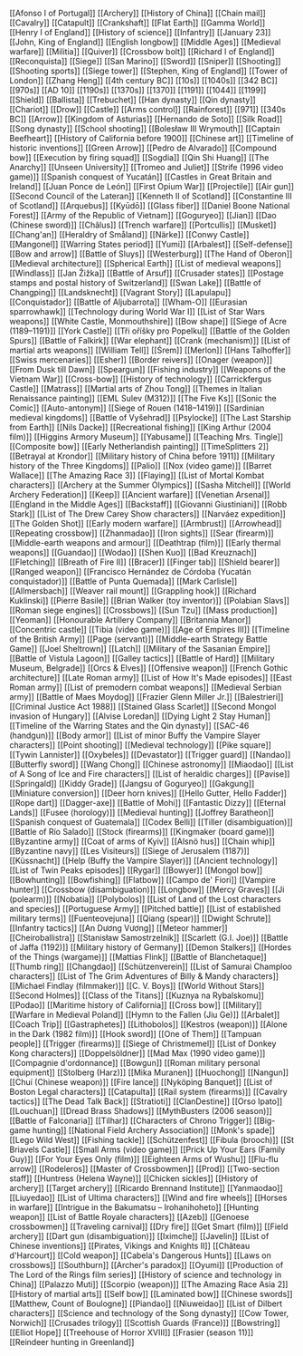 [[Afonso I of Portugal]]
[[Archery]]
[[History of China]]
[[Chain mail]]
[[Cavalry]]
[[Catapult]]
[[Crankshaft]]
[[Flat Earth]]
[[Gamma World]]
[[Henry I of England]]
[[History of science]]
[[Infantry]]
[[January 23]]
[[John, King of England]]
[[English longbow]]
[[Middle Ages]]
[[Medieval warfare]]
[[Militia]]
[[Quiver]]
[[Crossbow bolt]]
[[Richard I of England]]
[[Reconquista]]
[[Siege]]
[[San Marino]]
[[Sword]]
[[Sniper]]
[[Shooting]]
[[Shooting sports]]
[[Siege tower]]
[[Stephen, King of England]]
[[Tower of London]]
[[Zhang Heng]]
[[4th century BC]]
[[10s]]
[[1040s]]
[[342 BC]]
[[970s]]
[[AD 10]]
[[1190s]]
[[1370s]]
[[1370]]
[[1191]]
[[1044]]
[[1199]]
[[Shield]]
[[Ballista]]
[[Trebuchet]]
[[Han dynasty]]
[[Qin dynasty]]
[[Chariot]]
[[Drow]]
[[Castle]]
[[Arms control]]
[[Rainforest]]
[[971]]
[[340s BC]]
[[Arrow]]
[[Kingdom of Asturias]]
[[Hernando de Soto]]
[[Silk Road]]
[[Song dynasty]]
[[School shooting]]
[[Bolesław III Wrymouth]]
[[Captain Beefheart]]
[[History of California before 1900]]
[[Chinese art]]
[[Timeline of historic inventions]]
[[Green Arrow]]
[[Pedro de Alvarado]]
[[Compound bow]]
[[Execution by firing squad]]
[[Sogdia]]
[[Qin Shi Huang]]
[[The Anarchy]]
[[Unseen University]]
[[Tromeo and Juliet]]
[[Strife (1996 video game)]]
[[Spanish conquest of Yucatán]]
[[Castles in Great Britain and Ireland]]
[[Juan Ponce de León]]
[[First Opium War]]
[[Projectile]]
[[Air gun]]
[[Second Council of the Lateran]]
[[Kenneth II of Scotland]]
[[Constantine III of Scotland]]
[[Arquebus]]
[[Kyūdō]]
[[Glass fiber]]
[[Daniel Boone National Forest]]
[[Army of the Republic of Vietnam]]
[[Goguryeo]]
[[Jian]]
[[Dao (Chinese sword)]]
[[Châlus]]
[[Trench warfare]]
[[Portcullis]]
[[Musket]]
[[Chang'an]]
[[Heraldry of Småland]]
[[Närke]]
[[Conwy Castle]]
[[Mangonel]]
[[Warring States period]]
[[Yumi]]
[[Arbalest]]
[[Self-defense]]
[[Bow and arrow]]
[[Battle of Sluys]]
[[Westerburg]]
[[The Hand of Oberon]]
[[Medieval architecture]]
[[Spherical Earth]]
[[List of medieval weapons]]
[[Windlass]]
[[Jan Žižka]]
[[Battle of Arsuf]]
[[Crusader states]]
[[Postage stamps and postal history of Switzerland]]
[[Swan Lake]]
[[Battle of Changping]]
[[Landsknecht]]
[[Vagrant Story]]
[[Lapulapu]]
[[Conquistador]]
[[Battle of Aljubarrota]]
[[Wham-O]]
[[Eurasian sparrowhawk]]
[[Technology during World War I]]
[[List of Star Wars weapons]]
[[White Castle, Monmouthshire]]
[[Bow shape]]
[[Siege of Acre (1189–1191)]]
[[York Castle]]
[[Tři oříšky pro Popelku]]
[[Battle of the Golden Spurs]]
[[Battle of Falkirk]]
[[War elephant]]
[[Crank (mechanism)]]
[[List of martial arts weapons]]
[[William Tell]]
[[Śrem]]
[[Merlon]]
[[Hans Talhoffer]]
[[Swiss mercenaries]]
[[Esher]]
[[Border reivers]]
[[Onager (weapon)]]
[[From Dusk till Dawn]]
[[Speargun]]
[[Fishing industry]]
[[Weapons of the Vietnam War]]
[[Cross-bow]]
[[History of technology]]
[[Carrickfergus Castle]]
[[Matrass]]
[[Martial arts of Zhou Tong]]
[[Themes in Italian Renaissance painting]]
[[EML Sulev (M312)]]
[[The Five Ks]]
[[Sonic the Comic]]
[[Auto-antonym]]
[[Siege of Rouen (1418–1419)]]
[[Sardinian medieval kingdoms]]
[[Battle of Vyšehrad]]
[[Psylocke]]
[[The Last Starship from Earth]]
[[Nils Dacke]]
[[Recreational fishing]]
[[King Arthur (2004 film)]]
[[Higgins Armory Museum]]
[[Yabusame]]
[[Teaching Mrs. Tingle]]
[[Composite bow]]
[[Early Netherlandish painting]]
[[TimeSplitters 2]]
[[Betrayal at Krondor]]
[[Military history of China before 1911]]
[[Military history of the Three Kingdoms]]
[[Palio]]
[[Nox (video game)]]
[[Barret Wallace]]
[[The Amazing Race 3]]
[[Flaying]]
[[List of Mortal Kombat characters]]
[[Archery at the Summer Olympics]]
[[Sasha Mitchell]]
[[World Archery Federation]]
[[Keep]]
[[Ancient warfare]]
[[Venetian Arsenal]]
[[England in the Middle Ages]]
[[Backstaff]]
[[Giovanni Giustiniani]]
[[Robb Stark]]
[[List of The Drew Carey Show characters]]
[[Narváez expedition]]
[[The Golden Shot]]
[[Early modern warfare]]
[[Armbrust]]
[[Arrowhead]]
[[Repeating crossbow]]
[[Zhanmadao]]
[[Iron sights]]
[[Sear (firearm)]]
[[Middle-earth weapons and armour]]
[[Deathtrap (film)]]
[[Early thermal weapons]]
[[Guandao]]
[[Wodao]]
[[Shen Kuo]]
[[Bad Kreuznach]]
[[Fletching]]
[[Breath of Fire II]]
[[Bracer]]
[[Finger tab]]
[[Shield bearer]]
[[Ranged weapon]]
[[Francisco Hernández de Córdoba (Yucatán conquistador)]]
[[Battle of Punta Quemada]]
[[Mark Carlisle]]
[[Allmersbach]]
[[Weaver rail mount]]
[[Grappling hook]]
[[Richard Kuklinski]]
[[Pierre Basile]]
[[Brian Walker (toy inventor)]]
[[Polabian Slavs]]
[[Roman siege engines]]
[[Crossbows]]
[[Sun Tzu]]
[[Mass production]]
[[Yeoman]]
[[Honourable Artillery Company]]
[[Britannia Manor]]
[[Concentric castle]]
[[Tibia (video game)]]
[[Age of Empires III]]
[[Timeline of the British Army]]
[[Page (servant)]]
[[Middle-earth Strategy Battle Game]]
[[Joel Sheltrown]]
[[Latch]]
[[Military of the Sasanian Empire]]
[[Battle of Vistula Lagoon]]
[[Galley tactics]]
[[Battle of Hard]]
[[Military Museum, Belgrade]]
[[Orcs & Elves]]
[[Offensive weapon]]
[[French Gothic architecture]]
[[Late Roman army]]
[[List of How It's Made episodes]]
[[East Roman army]]
[[List of premodern combat weapons]]
[[Medieval Serbian army]]
[[Battle of Maes Moydog]]
[[Frazier Glenn Miller Jr.]]
[[Balestrieri]]
[[Criminal Justice Act 1988]]
[[Stained Glass Scarlet]]
[[Second Mongol invasion of Hungary]]
[[Alvise Loredan]]
[[Dying Light 2 Stay Human]]
[[Timeline of the Warring States and the Qin dynasty]]
[[SAC-46 (handgun)]]
[[Body armor]]
[[List of minor Buffy the Vampire Slayer characters]]
[[Point shooting]]
[[Medieval technology]]
[[Pike square]]
[[Tywin Lannister]]
[[Oxybeles]]
[[Devastator]]
[[Trigger guard]]
[[Nandao]]
[[Butterfly sword]]
[[Wang Chong]]
[[Chinese astronomy]]
[[Miaodao]]
[[List of A Song of Ice and Fire characters]]
[[List of heraldic charges]]
[[Pavise]]
[[Springald]]
[[Kiddy Grade]]
[[Jangsu of Goguryeo]]
[[Gakgung]]
[[Miniature conversion]]
[[Deer horn knives]]
[[Hello Gutter, Hello Fadder]]
[[Rope dart]]
[[Dagger-axe]]
[[Battle of Mohi]]
[[Fantastic Dizzy]]
[[Eternal Lands]]
[[Fusee (horology)]]
[[Medieval hunting]]
[[Joffrey Baratheon]]
[[Spanish conquest of Guatemala]]
[[Codex Belli]]
[[Tiller (disambiguation)]]
[[Battle of Río Salado]]
[[Stock (firearms)]]
[[Kingmaker (board game)]]
[[Byzantine army]]
[[Coat of arms of Kyiv]]
[[Alsnö hus]]
[[Chain whip]]
[[Byzantine navy]]
[[Les Visiteurs]]
[[Siege of Jerusalem (1187)]]
[[Küssnacht]]
[[Help (Buffy the Vampire Slayer)]]
[[Ancient technology]]
[[List of Twin Peaks episodes]]
[[Rygar]]
[[Bowyer]]
[[Mongol bow]]
[[Bowhunting]]
[[Bowfishing]]
[[Flatbow]]
[[Campo de' Fiori]]
[[Vampire hunter]]
[[Crossbow (disambiguation)]]
[[Longbow]]
[[Mercy Graves]]
[[Ji (polearm)]]
[[Nobatia]]
[[Polybolos]]
[[List of Land of the Lost characters and species]]
[[Portuguese Army]]
[[Pitched battle]]
[[List of established military terms]]
[[Fuenteovejuna]]
[[Qiang (spear)]]
[[Dwight Schrute]]
[[Infantry tactics]]
[[An Dương Vương]]
[[Meteor hammer]]
[[Cheiroballistra]]
[[Stanisław Samostrzelnik]]
[[Scarlett (G.I. Joe)]]
[[Battle of Jaffa (1192)]]
[[Military history of Germany]]
[[Demon Stalkers]]
[[Hordes of the Things (wargame)]]
[[Mattias Flink]]
[[Battle of Blanchetaque]]
[[Thumb ring]]
[[Changdao]]
[[Schützenverein]]
[[List of Samurai Champloo characters]]
[[List of The Grim Adventures of Billy & Mandy characters]]
[[Michael Findlay (filmmaker)]]
[[C. V. Boys]]
[[World Without Stars]]
[[Second Holmes]]
[[Class of the Titans]]
[[Kuznya na Rybalskomu]]
[[Podao]]
[[Maritime history of California]]
[[Cross bow]]
[[Military]]
[[Warfare in Medieval Poland]]
[[Hymn to the Fallen (Jiu Ge)]]
[[Arbalet]]
[[Coach Trip]]
[[Gastraphetes]]
[[Lithobolos]]
[[Kestros (weapon)]]
[[Alone in the Dark (1982 film)]]
[[Hook sword]]
[[One of Them]]
[[Tampuan people]]
[[Trigger (firearms)]]
[[Siege of Christmemel]]
[[List of Donkey Kong characters]]
[[Doppelsöldner]]
[[Mad Max (1990 video game)]]
[[Compagnie d'ordonnance]]
[[Bowgun]]
[[Roman military personal equipment]]
[[Stolberg (Harz)]]
[[Mika Muranen]]
[[Huochong]]
[[Nangun]]
[[Chuí (Chinese weapon)]]
[[Fire lance]]
[[Nyköping Banquet]]
[[List of Boston Legal characters]]
[[Catapulta]]
[[Rail system (firearms)]]
[[Cavalry tactics]]
[[The Dead Talk Back]]
[[Stratioti]]
[[ClanDestine]]
[[Orso Ipato]]
[[Louchuan]]
[[Dread Brass Shadows]]
[[MythBusters (2006 season)]]
[[Battle of Falconaria]]
[[Tilhar]]
[[Characters of Chrono Trigger]]
[[Big-game hunting]]
[[National Field Archery Association]]
[[Monk's spade]]
[[Lego Wild West]]
[[Fishing tackle]]
[[Schützenfest]]
[[Fibula (brooch)]]
[[St Briavels Castle]]
[[Small Arms (video game)]]
[[Prick Up Your Ears (Family Guy)]]
[[For Your Eyes Only (film)]]
[[Eighteen Arms of Wushu]]
[[Flu-flu arrow]]
[[Rodeleros]]
[[Master of Crossbowmen]]
[[Prod]]
[[Two-section staff]]
[[Huntress (Helena Wayne)]]
[[Chicken sickles]]
[[History of archery]]
[[Target archery]]
[[Ricardo Brennand Institute]]
[[Yanmaodao]]
[[Liuyedao]]
[[List of Ultima characters]]
[[Wind and fire wheels]]
[[Horses in warfare]]
[[Intrigue in the Bakumatsu – Irohanihoheto]]
[[Hunting weapon]]
[[List of Battle Royale characters]]
[[Azeb]]
[[Genoese crossbowmen]]
[[Traveling carnival]]
[[Dry fire]]
[[Get Smart (film)]]
[[Field archery]]
[[Dart gun (disambiguation)]]
[[Iximche]]
[[Javelin]]
[[List of Chinese inventions]]
[[Pirates, Vikings and Knights II]]
[[Château d'Harcourt]]
[[Cold weapon]]
[[Cabela's Dangerous Hunts]]
[[Laws on crossbows]]
[[Southburn]]
[[Archer's paradox]]
[[Oyumi]]
[[Production of The Lord of the Rings film series]]
[[History of science and technology in China]]
[[Palazzo Muti]]
[[Scorpio (weapon)]]
[[The Amazing Race Asia 2]]
[[History of martial arts]]
[[Self bow]]
[[Laminated bow]]
[[Chinese swords]]
[[Matthew, Count of Boulogne]]
[[Piandao]]
[[Niuweidao]]
[[List of Dilbert characters]]
[[Science and technology of the Song dynasty]]
[[Cow Tower, Norwich]]
[[Crusades trilogy]]
[[Scottish Guards (France)]]
[[Bowstring]]
[[Elliot Hope]]
[[Treehouse of Horror XVIII]]
[[Frasier (season 11)]]
[[Reindeer hunting in Greenland]]
